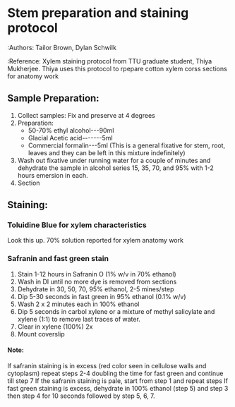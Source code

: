 Stem preparation and staining protocol
======================================

:Authors: Tailor Brown, Dylan Schwilk

:Reference: Xylem staining protocol from TTU graduate student, Thiya Mukherjee.  Thiya uses this protocol to rpepare cotton xylem corss sections for anatomy work

Sample Preparation:
-------------------

1. Collect samples: Fix and preserve at 4 degrees
2. Preparation:
   - 50-70% ethyl alcohol---90ml
   - Glacial Acetic acid-------5ml
   - Commercial formalin---5ml
     (This is a general fixative for stem, root, leaves and they can be left in this mixture indefinitely)
3. Wash out fixative under running water for a couple of minutes and dehydrate the sample in alcohol series 15, 35, 70, and 95% with 1-2 hours emersion in each. 
4. Section

Staining:
-----------
### Toluidine Blue for xylem characteristics ###

Look this up.  70% solution reported for xylem anatomy work

### Safranin and fast green stain ###

1. Stain 1-12 hours in Safranin O (1% w/v in 70% ethanol)
2. Wash in DI until no more dye is removed from sections
3. Dehydrate in 30, 50, 70, 95% ethanol, 2-5 mines/step
4. Dip 5-30 seconds in fast green in 95% ethanol (0.1% w/v)
5. Wash 2 x 2 minutes each in 100% ethanol
6. Dip 5 seconds in carbol xylene or a mixture of methyl salicylate and xylene (1:1) to remove last traces of water.
7. Clear in xylene (100%) 2x
8. Mount coverslip

#### Note: ####
If safranin staining is in excess (red color seen in cellulose walls and cytoplasm) repeat steps 2-4 doubling the time for fast green and continue till step 7
If the safranin staining is pale, start from step 1 and repeat steps
If fast green staining is excess, dehydrate in 100% ethanol (step 5) and step 3 then step 4 for 10 seconds followed by step 5, 6, 7.
